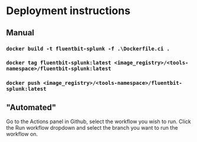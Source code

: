 # Deployment instructions 


## Manual 



### `docker build -t fluentbit-splunk -f .\Dockerfile.ci .`
### `docker tag fluentbit-splunk:latest <image_registry>/<tools-namespace>/fluentbit-splunk:latest`
### `docker push <image_registry>/<tools-namespace>/fluentbit-splunk:latest`


## "Automated"

Go to the Actions panel in Github, select the workflow you wish to run. Click the Run workflow dropdown and select the branch you want to run the workflow on. 